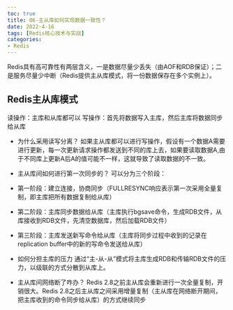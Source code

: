 ```yaml
---
toc: true
title: 06-主从库如何实现数据一致性？
date: 2022-4-16
tags: [Redis核心技术与实战]
categories:
- Redis
---
```


Redis具有高可靠性有两层含义，一是数据尽量少丢失（由AOF和RDB保证）；二是服务尽量少中断（Redis提供主从库模式，将一份数据保存在多个实例上）。

## Redis主从库模式
读操作：主库和从库都可以
写操作：首先将数据写入主库，然后主库将数据同步给从库

- 为什么采用读写分离？
如果主从库都可以进行写操作，假设有一个数据A需要进行更新，每一次更新请求操作都发送到不同的库上去，如果要读取数据A,由于不同库上更新A后A的值可能不一样，这就导致了读取数据的不一致。

- 主从库间如何进行第一次同步的？
可以分为三个阶段：
- 第一阶段：建立连接，协商同步（FULLRESYNC响应表示第一次采用全量复制，即主库把所有数据复制给从库）
- 第二阶段：主库同步数据给从库（主库执行bgsave命令，生成RDB文件，从库接收到RDB文件，先清空数据库，然后加载RDB文件）
- 第三阶段：主库发送新写命令给从库（主库将同步过程中收到的记录在replication buffer中的新的写命令发送给从库）

- 如何分担主库的压力
通过“主-从-从”模式将主库生成RDB和传输RDB文件的压力，以级联的方式分散到从库上。

- 主从库间网络断了咋办？
Redis 2.8之前主从库会重新进行一次全量复制，开销很大。Redis 2.8之后主从库之间采用增量复制（主从库在网络断开期间，把主库收到的命令同步给从库）的方式继续同步


